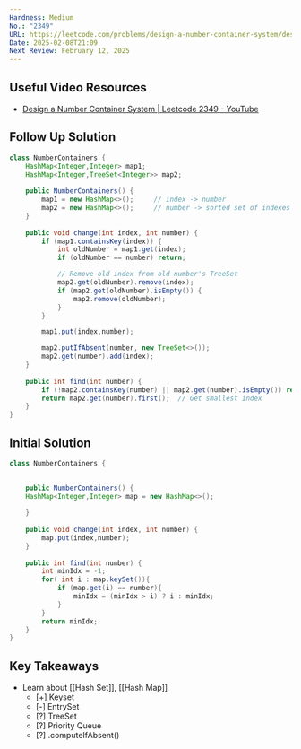 ```yaml
---
Hardness: Medium
No.: "2349"
URL: https://leetcode.com/problems/design-a-number-container-system/description/?envType=daily-question&envId=2025-02-08
Date: 2025-02-08T21:09
Next Review: February 12, 2025
---
```


## Useful Video Resources

- [Design a Number Container System \| Leetcode 2349 - YouTube](https://youtu.be/rHM8m4s7G44)

## Follow Up Solution

```Java
class NumberContainers {
    HashMap<Integer,Integer> map1;
    HashMap<Integer,TreeSet<Integer>> map2;
    
    public NumberContainers() {
        map1 = new HashMap<>();     // index -> number
        map2 = new HashMap<>();     // number -> sorted set of indexes
    }
    
    public void change(int index, int number) {
        if (map1.containsKey(index)) {
            int oldNumber = map1.get(index);
            if (oldNumber == number) return;

            // Remove old index from old number's TreeSet
            map2.get(oldNumber).remove(index);
            if (map2.get(oldNumber).isEmpty()) {
                map2.remove(oldNumber);
            }
        }

        map1.put(index,number);    

        map2.putIfAbsent(number, new TreeSet<>());
        map2.get(number).add(index);
    }
    
    public int find(int number) {
        if (!map2.containsKey(number) || map2.get(number).isEmpty()) return -1;
        return map2.get(number).first();  // Get smallest index
    }
}
```

## Initial Solution

```Java
class NumberContainers {

    
    public NumberContainers() {
    HashMap<Integer,Integer> map = new HashMap<>();
        
    }
    
    public void change(int index, int number) {
        map.put(index,number);    
    }
    
    public int find(int number) {
        int minIdx = -1;
        for( int i : map.keySet()){
            if (map.get(i) == number){
                minIdx = (minIdx > i) ? i : minIdx;
            }
        }
        return minIdx;
    }
}

```

## Key Takeaways

- Learn about [[Hash Set]], [[Hash Map]] 
    - [+] Keyset
    - [-]  EntrySet
    - [?] TreeSet
    - [?] Priority Queue
    - [?] .computeIfAbsent()